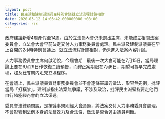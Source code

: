 ```yaml
---
layout: post
title: 民主派和建制派議員在特別會議就立法流程針鋒相對
date: 2020-03-12 14:03:42.000000000 +08:00
categories: rss
---
```


政府建議新增4周產假至14周。由於立法會內會仍未選出主席，未能成立相關法案委員會，立法會大會早前決定交付人力事務委員會處理。民主派及建制派議員在早上召開的2小時特別會議上，就立法流程針鋒相對，仍未進入法案內容討論。

人力事務委員會主席何啟明說，今屆會期　最後一次大會可能在7月15日，當局理論上要在6月29日作恢復二讀預告，而修正案期限在7月6日，期望可提早完成處理，趕及在會期內走完立法程序。

在會議上，民主派議員質疑事務委員會並不會逐條審議的做法，形容無先例，批評當局「打橫黎」。建制派指出法案無爭議，不涉及政治，批評民主派堅持要走他們自行堵塞經內會的立法渠道。

委員會法律顧問說，是按議事規則經大會通過，將法案交付人力事務委員會處理，不會影響到法例本身的法律效力及合法性，做法是否合適由議員判斷。
